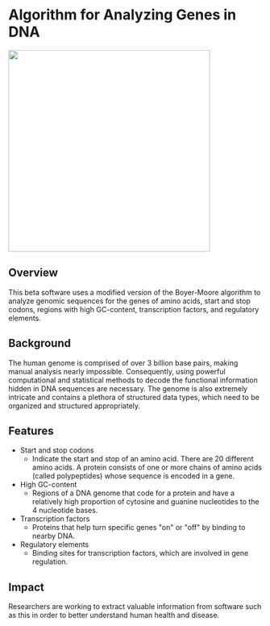 # Algorithm for Analyzing Genes in DNA

<img src="https://user-images.githubusercontent.com/96280466/182701235-67ac54c0-2cc2-465d-9458-0a9bef98f439.png" width="400"/>

## Overview
This beta software uses a modified version of the Boyer-Moore algorithm to analyze genomic sequences for the genes of amino acids, start and stop codons, regions with high GC-content, transcription factors, and regulatory elements.

## Background
The human genome is comprised of over 3 billion base pairs, making manual analysis nearly impossible. Consequently, using powerful computational and statistical methods to decode the functional information hidden in DNA sequences are necessary. The genome is also extremely intricate and contains a plethora of structured data types, which need to be organized and structured appropriately.

## Features
* Start and stop codons
  * Indicate the start and stop of an amino acid. There are 20 different amino acids. A protein consists of one or more chains of amino acids (called polypeptides) whose sequence is encoded in a gene.
* High GC-content
  * Regions of a DNA genome that code for a protein and have a relatively high proportion of cytosine and guanine nucleotides to the 4 nucleotide bases.
* Transcription factors
  * Proteins that help turn specific genes "on" or "off" by binding to nearby DNA.
* Regulatory elements
  * Binding sites for transcription factors, which are involved in gene regulation.

## Impact
Researchers are working to extract valuable information from software such as this in order to better understand human health and disease.
